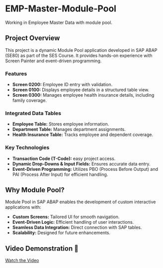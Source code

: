 # EMP-Master-Module-Pool

Working in Employee Master Data with module pool.

## Project Overview

This project is a dynamic Module Pool application developed in SAP ABAP (SE80) as part of the SES Course. It provides hands-on experience with Screen Painter and event-driven programming.

### Features

- **Screen 0200:** Employee ID entry with validation.
- **Screen 0100:** Displays employee details in a structured table view.
- **Screen 0300:** Manages employee health insurance details, including family coverage.

### Integrated Data Tables

- **Employee Table:** Stores employee information.
- **Department Table:** Manages department assignments.
- **Health Insurance Table:** Tracks employee and dependent coverage.

### Key Technologies

- **Transaction Code (T-Code):** easy project access.
- **Dynamic Drop-Downs & Input Fields:** Ensures accurate data entry.
- **Event-Driven Programming:** Utilizes PBO (Process Before Output) and PAI (Process After Input) for efficient handling.

## Why Module Pool?

Module Pool in SAP ABAP enables the development of custom interactive applications with:
- **Custom Screens:** Tailored UI for smooth navigation.
- **Event-Driven Logic:** Efficient handling of user interactions.
- **Seamless Data Integration:** Direct connection with SAP tables.
- **Scalability:** Designed for future enhancements.

## Video Demonstration 🎥

[Watch the Video](https://drive.google.com/file/d/1A3Y6dZu2MlwIK3oUCk_cwznYb5eaN87J/view?usp=sharing)


